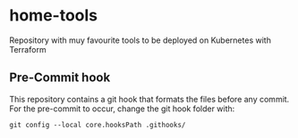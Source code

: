 # home-tools
Repository with muy favourite tools to be deployed on Kubernetes with Terraform

## Pre-Commit hook
This repository contains a git hook that formats the files before any commit.
For the pre-commit to occur, change the git hook folder with:
```
git config --local core.hooksPath .githooks/
```